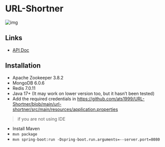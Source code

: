 # URL-Shortner
![img](https://user-images.githubusercontent.com/54087826/257005548-576e042c-d576-45d7-9c81-47f1902d53f3.png)

## Links 
- [API Doc](https://documenter.getpostman.com/view/17357775/2s9XxtxFCN)

## Installation 
- Apache Zookeeper 3.8.2
- MongoDB 6.0.6
- Redis 7.0.11
- Java 17+ (It may work on lower version too, but it hasn’t been tested)
- Add the required credentials in https://github.com/ats1999/URL-Shortner/blob/main/url-shortner/src/main/resources/application.properties

> if you are not using IDE

- Install Maven
- `mvn package`
- `mvn spring-boot:run -Dspring-boot.run.arguments=--server.port=8080`
